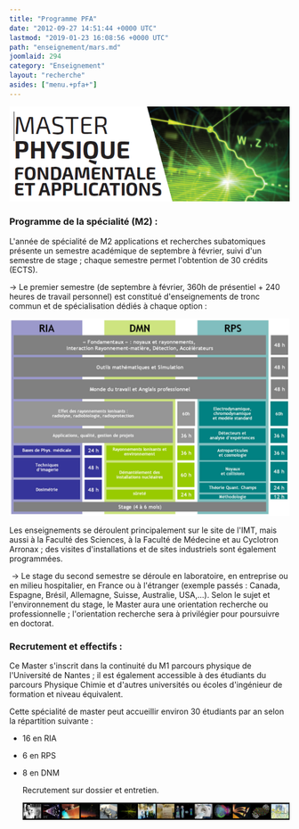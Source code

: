 ```yaml
---
title: "Programme PFA"
date: "2012-09-27 14:51:44 +0000 UTC"
lastmod: "2019-01-23 16:08:56 +0000 UTC"
path: "enseignement/mars.md"
joomlaid: 294
category: "Enseignement"
layout: "recherche"
asides: ["menu.+pfa+"]
---
```

![PFA](images/PFA.png)

### Programme de la spécialité (M2) :

L'année de spécialité de M2 applications et recherches subatomiques présente un semestre académique de septembre à février, suivi d'un semestre de stage ; chaque semestre permet l'obtention de 30 crédits (ECTS).

→ Le premier semestre (de septembre à février, 360h de présentiel + 240 heures de travail personnel) est constitué d'enseignements de tronc commun et de spécialisation dédiés à chaque option :

[![MARS 1 page2012](images/MARS_1_page2012.jpg)](images/MARS_1_page2012.jpg "MARS 1 page2012")

Les enseignements se déroulent principalement sur le site de l'IMT, mais aussi à la Faculté des Sciences, à la Faculté de Médecine et au Cyclotron Arronax ; des visites d'installations et de sites industriels sont également programmées.

 → Le stage du second semestre se déroule en laboratoire, en entreprise ou en milieu hospitalier, en France ou à l'étranger (exemple passés : Canada, Espagne, Brésil, Allemagne, Suisse, Australie, USA,...). Selon le sujet et l'environnement du stage, le Master aura une orientation recherche ou professionnelle ; l'orientation recherche sera à privilégier pour poursuivre en doctorat.

### Recrutement et effectifs :

Ce Master s'inscrit dans la continuité du M1 parcours physique de l'Université de Nantes ; il est également accessible à des étudiants du parcours Physique Chimie et d'autres universités ou écoles d'ingénieur de formation et niveau équivalent.

Cette spécialité de master peut accueillir environ 30 étudiants par an selon la répartition suivante :

*   16 en RIA
*   6 en RPS
*   8 en DNM

    Recrutement sur dossier et entretien.

    ![bandeauimagesMARS](images/bandeauimagesMARS.jpg)
